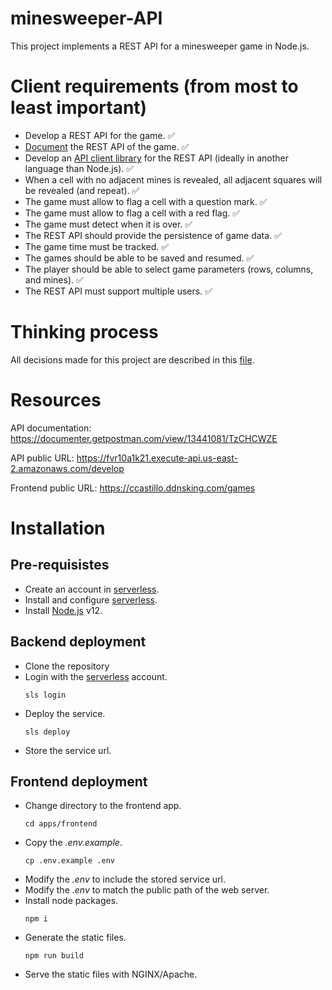 # minesweeper-API

This project implements a REST API for a minesweeper game in Node.js.

# Client requirements (from most to least important)

- Develop a REST API for the game. :white_check_mark:
- [Document](https://documenter.getpostman.com/view/13441081/TzCHCWZE) the REST API of the game. :white_check_mark:
- Develop an [API client library](apps/python-client/example.py) for the REST API (ideally in another language than Node.js). :white_check_mark:
- When a cell with no adjacent mines is revealed, all adjacent squares will be revealed (and repeat). :white_check_mark:
- The game must allow to flag a cell with a question mark. :white_check_mark:
- The game must allow to flag a cell with a red flag. :white_check_mark:
- The game must detect when it is over. :white_check_mark:
- The REST API should provide the persistence of game data. :white_check_mark:
- The game time must be tracked. :white_check_mark:
- The games should be able to be saved and resumed. :white_check_mark:
- The player should be able to select game parameters (rows, columns, and mines). :white_check_mark:
- The REST API must support multiple users. :white_check_mark:

# Thinking process

All decisions made for this project are described in this [file](thinking-process.md).

# Resources

API documentation: https://documenter.getpostman.com/view/13441081/TzCHCWZE

API public URL: https://fvr10a1k21.execute-api.us-east-2.amazonaws.com/develop

Frontend public URL: https://ccastillo.ddnsking.com/games

# Installation

## Pre-requisistes

- Create an account in [serverless](https://app.serverless.com).
- Install and configure [serverless](https://www.serverless.com).
- Install [Node.js](https://nodejs.org) v12.

## Backend deployment

- Clone the repository
- Login with the [serverless](https://www.serverless.com) account.
  ```
  sls login
  ```
- Deploy the service.
  ```
  sls deploy
  ```
- Store the service url.

## Frontend deployment

- Change directory to the frontend app.
  ```
  cd apps/frontend
  ```
- Copy the _.env.example_.
  ```
  cp .env.example .env
  ```
- Modify the _.env_ to include the stored service url.
- Modify the _.env_ to match the public path of the web server.
- Install node packages.
  ```
  npm i
  ```
- Generate the static files.
  ```
  npm run build
  ```
- Serve the static files with NGINX/Apache.
